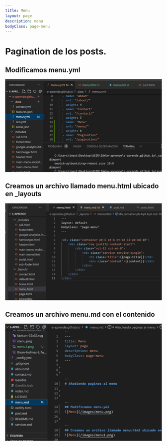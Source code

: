 ```yaml
---
title: Menu
layout: page
description: menu
bodyClass: page-menu
---
```



# Pagination de los posts.



## Modificamos menu.yml
![Menu](/images/menu.png)


## Creamos un archivo llamado menu.html ubicado en _layouts
![Menu](/images/menu1.png)

## Creamos un archivo menu.md con el contenido 
![Menu](/images/menu2.png)